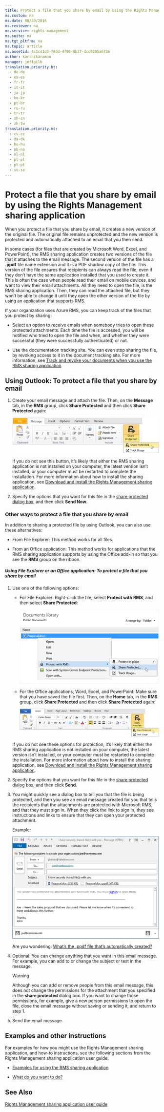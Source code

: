 ```yaml
---
title: Protect a file that you share by email by using the Rights Management sharing application
ms.custom: na
ms.date: 08/30/2016
ms.reviewer: na
ms.service: rights-management
ms.suite: na
ms.tgt_pltfrm: na
ms.topic: article
ms.assetid: 4c1cd1d3-78dd-4f90-8b37-dcc9205a6736
author: karthikaraman
manager: jeffgilb
translation.priority.ht: 
  - de-de
  - es-es
  - fr-fr
  - it-it
  - ja-jp
  - ko-kr
  - pt-br
  - ru-ru
  - tr-tr
  - zh-cn
  - zh-tw
translation.priority.mt: 
  - cs-cz
  - da-dk
  - hu-hu
  - nb-no
  - nl-nl
  - pl-pl
  - pt-pt
  - sv-se
---
```

# Protect a file that you share by email by using the Rights Management sharing application
When you protect a file that you share by email, it creates a new version of the original file. The original file remains unprotected and the new version is protected and automatically attached to an email that you then send.

In some cases (for files that are created by Microsoft Word, Excel, and PowerPoint), the RMS sharing application creates two versions of the file that it attaches to the email message. The second version of the file has a **.ppdf** file name extension and it is a PDF shadow copy of the file. This version of the file ensures that recipients can always read the file, even if they don’t have the same application installed that you used to create it. This is often the case when people read their email on mobile devices, and want to view their email attachments. All they need to open the file, is the RMS sharing application. Then, they can read the attached file, but they won’t be able to change it until they open the other version of the file by using an application that supports RMS.

If your organization uses Azure RMS, you can keep track of the files that you protect by sharing:

-   Select an option to receive emails when somebody tries to open these protected attachments. Each time the file is accessed, you will be notified who tried to open the file and when, and whether they were successful (they were successfully authenticated) or not.

-   Use the documentation tracking site. You can even stop sharing the file, by revoking access to it in the document tracking site. For more information, see [Track and revoke your documents when you use the RMS sharing application](../../ems/RMS_Client/Track-and-revoke-your-documents-when-you-use-the-RMS-sharing-application.md).

## Using Outlook: To protect a file that you share by email

1.  Create your email message and attach the file. Then, on the **Message** tab, in the **RMS** group, click **Share Protected** and then click **Share Protected** again:

    ![Outlook add-in for the RMS sharing application](../../ems/RMS_Client/media/ADRMS_MSRMSApp_SP_OutlookToolbar.png "ADRMS_MSRMSApp_SP_OutlookToolbar")

    If you do not see this button, it’s likely that either the RMS sharing application is not installed on your computer, the latest version isn’t installed, or your computer must be restarted to complete the installation. For more information about how to install the sharing application, see [Download and install the Rights Management sharing application](../../ems/RMS_Client/Download-and-install-the-Rights-Management-sharing-application.md).

2.  Specify the options that you want for this file in the [share protected dialog box](http://technet.microsoft.com/library/dn574738.aspx), and then click **Send Now**.

### Other ways to protect a file that you share by email
In addition to sharing a protected file by using Outlook, you can also use these alternatives:

-   From File Explorer: This method works for all files.

-   From an Office application: This method works for applications that the RMS sharing application supports by using the Office add-in so that you see the **RMS** group on the ribbon.

##### Using File Explorer or an Office application: To protect a file that you share by email

1.  Use one of the following options:

    -   For File Explorer: Right-click the file, select **Protect with RMS**, and then select **Share Protected**:

        ![Share Protected menu option](../../ems/RMS_Client/media/ADRMS_MSRMSApp_ShareProtectedMenu.png "ADRMS_MSRMSApp_ShareProtectedMenu")

    -   For the Office applications, Word, Excel, and PowerPoint: Make sure that you have saved the file first. Then, on the **Home** tab, in the **RMS** group, click **Share Protected** and then click **Share Protected** again:

        ![Office toolbar add-in](../../ems/RMS_Client/media/ADRMS_MSRMSApp_SP_OfficeToolbar.png "ADRMS_MSRMSApp_SP_OfficeToolbar")

    If you do not see these options for protection, it’s likely that either the RMS sharing application is not installed on your computer, the latest version isn’t installed, or your computer must be restarted to complete the installation. For more information about how to install the sharing application, see [Download and install the Rights Management sharing application](../../ems/RMS_Client/Download-and-install-the-Rights-Management-sharing-application.md).

2.  Specify the options that you want for this file in the [share protected dialog box](http://technet.microsoft.com/library/dn574738.aspx), and then click **Send**.

3.  You might quickly see a dialog box to tell you that the file is being protected, and then you see an email message created for you that tells the recipients that the attachments are protected with Microsoft RMS, and that they must sign in. When they click the link to sign in, they see instructions and links to ensure that they can open your protected attachment.

    Example:

    ![Email message for Azure RMS](../../ems/RMS_Client/media/ADRMS_MSRMSApp_EmailMessage.PNG "ADRMS_MSRMSApp_EmailMessage")

    Are you wondering: [What’s the .ppdf file that’s automatically created?](../../ems/RMS_Client/Dialog-box-options-for-the-Rights-Management-sharing-application.md#BKMK_PPDF)

4.  Optional: You can change anything that you want in this email message. For example, you can add to or change the subject or text in the message.

    > [!WARNING]
    > Although you can add or remove people from this email message, this does not change the permissions for the attachment that you specified in the **share protected** dialog box. If you want to change those permissions, for example, give a new person permissions to open the file, close the email message without saving or sending it, and return to step 1.

5.  Send the email message.

## Examples and other instructions
For examples for how you might use the Rights Management sharing application, and how-to instructions, see the following sections from the Rights Management sharing application user guide:

-   [Examples for using the RMS sharing application](../../ems/RMS_Client/Rights-Management-sharing-application-user-guide.md#BKMK_SharingExamples)

-   [What do you want to do?](../../ems/RMS_Client/Rights-Management-sharing-application-user-guide.md#BKMK_SharingInstructions)

## See Also
[Rights Management sharing application user guide](../../ems/RMS_Client/Rights-Management-sharing-application-user-guide.md)

